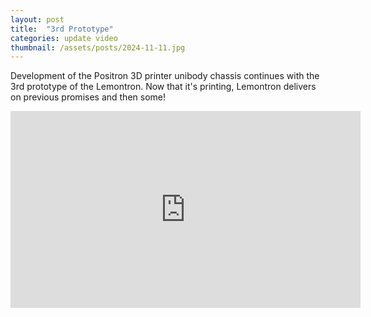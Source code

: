 ```yaml
---
layout: post
title:  "3rd Prototype"
categories: update video
thumbnail: /assets/posts/2024-11-11.jpg
---
```


Development of the Positron 3D printer unibody chassis continues with the 3rd prototype of the Lemontron. Now that it's printing, Lemontron delivers on previous promises and then some!

<iframe width="560" height="315" src="https://www.youtube.com/embed/jw9OEQeSKPE" frameborder="0" allow="accelerometer; autoplay; clipboard-write; encrypted-media; gyroscope; picture-in-picture; web-share" referrerpolicy="strict-origin-when-cross-origin" allowfullscreen></iframe>